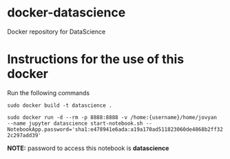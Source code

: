 # docker-datascience
Docker repository for DataScience

# Instructions for the use of this docker
Run the following commands 

`sudo docker build -t datascience .`

`sudo docker run -d --rm -p 8888:8888 -v /home:{username}/home/jovyan  --name jupyter datascience start-notebook.sh --NotebookApp.password='sha1:e478941e6ada:a19a170ad511823060de4868b2ff322c297add39'`

**NOTE:** password to access this notebook is **datascience**
